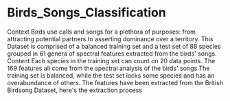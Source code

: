 # Birds_Songs_Classification
Context Birds use calls and songs for a plethora of purposes: from attracting potential partners to asserting dominance over a territory. This Dataset is comprised of a balanced training set and a test set of 88 species grouped in 61 genera of spectral features extracted from the birds' songs.  Content Each species in the training set can count on 20 data points. The 169 features all come from the spectral analysis of the birds' songs The training set is balanced, while the test set lacks some species and has an overabundance of others.  The features have been extracted from the British Birdsong Dataset, here's the extraction process
